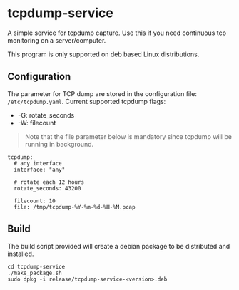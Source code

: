 # tcpdump-service

A simple service for tcpdump capture. Use this if you need continuous tcp monitoring on a server/computer.

This program is only supported on deb based Linux distributions.

## Configuration

The parameter for TCP dump are stored in the configuration file: `/etc/tcpdump.yaml`.
Current supported tcpdump flags:
- -G: rotate_seconds
- -W: filecount 

> Note that the file parameter below is mandatory since tcpdump will be running in background.

```
tcpdump:
  # any interface
  interface: "any"        

  # rotate each 12 hours
  rotate_seconds: 43200   
  
  filecount: 10
  file: /tmp/tcpdump-%Y-%m-%d-%H-%M.pcap
```

## Build

The build script provided will create a debian package to be distributed and installed.

```
cd tcpdump-service
./make_package.sh
sudo dpkg -i release/tcpdump-service-<version>.deb
```
